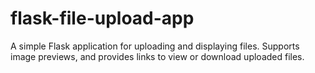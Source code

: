 # flask-file-upload-app
A simple Flask application for uploading and displaying files. Supports image previews, and provides links to view or download uploaded files.
